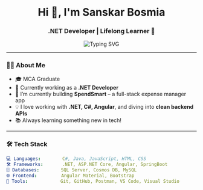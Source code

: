 <h1 align="center">Hi 👋, I'm Sanskar Bosmia</h1>
<h3 align="center">.NET Developer | Lifelong Learner 🚀</h3>

<p align="center">
  <img src="https://readme-typing-svg.demolab.com?font=Fira+Code&pause=1000&center=true&vCenter=true&width=435&lines=Full+Stack+Developer;Lifelong+Learner;Passionate+about+Tech" alt="Typing SVG" />
</p>

---

### 🧑‍💻 About Me

- 🎓 MCA Graduate
- 💼 Currently working as a **.NET Developer**
- 🌱 I’m currently building **SpendSmart** – a full-stack expense manager app
- 💡 I love working with **.NET, C#, Angular**, and diving into **clean backend APIs**
- 📚 Always learning something new in tech!

---

### 🛠️ Tech Stack

```yaml
💻 Languages:        C#, Java, JavaScript, HTML, CSS  
🛠️ Frameworks:       .NET, ASP.NET Core, Angular, SpringBoot  
🗄️ Databases:        SQL Server, Cosmos DB, MySQL  
🌐 Frontend:         Angular Material, Bootstrap  
🔧 Tools:            Git, GitHub, Postman, VS Code, Visual Studio  
